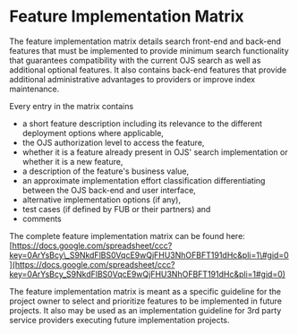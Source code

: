 # Feature Implementation Matrix

The feature implementation matrix details search front-end and back-end features that must be implemented to provide minimum search functionality that guarantees compatibility with the current OJS search as well as additional optional features. It also contains back-end features that provide additional administrative advantages to providers or improve index maintenance.

Every entry in the matrix contains

* a short feature description including its relevance to the different deployment options where applicable,
* the OJS authorization level to access the feature,
* whether it is a feature already present in OJS' search implementation or whether it is a new feature,
* a description of the feature's business value,
* an approximate implementation effort classification differentiating between the OJS back-end and user interface,
* alternative implementation options \(if any\),
* test cases \(if defined by FUB or their partners\) and
* comments

The complete feature implementation matrix can be found here:[https://docs.google.com/spreadsheet/ccc?key=0ArYsBcy\_S9NkdFlBS0VqcE9wQjFHU3NhOFBFT191dHc&pli=1\#gid=0](https://docs.google.com/spreadsheet/ccc?key=0ArYsBcy_S9NkdFlBS0VqcE9wQjFHU3NhOFBFT191dHc&pli=1#gid=0)

The feature implementation matrix is meant as a specific guideline for the project owner to select and prioritize features to be implemented in future projects. It also may be used as an implementation guideline for 3rd party service providers executing future implementation projects.

